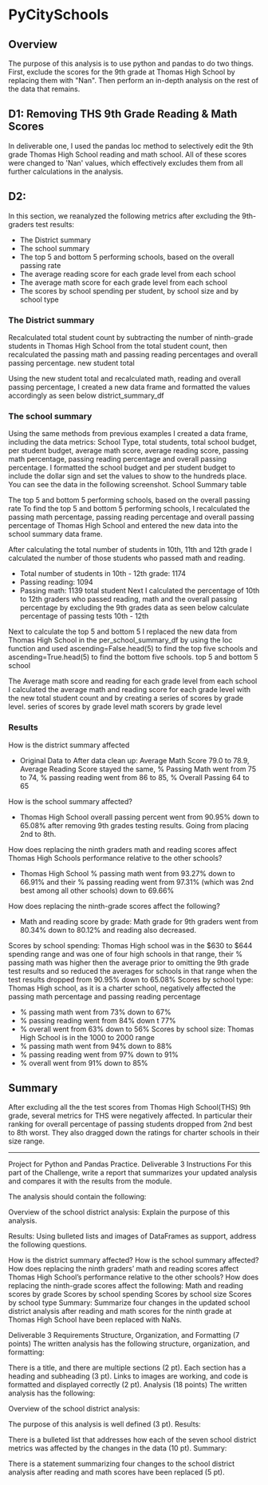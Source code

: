 # PyCitySchools

## Overview

The purpose of this analysis is to use python and pandas to do two things.  First, exclude the scores for the 9th grade at Thomas High School by replacing them with "Nan".  Then perform an in-depth analysis on the rest of the data that remains.

## D1: Removing THS 9th Grade Reading & Math Scores

In deliverable one, I used the pandas loc method to selectively edit the 9th grade Thomas High School reading and math school. All of these scores were changed to 'Nan' values, which effectively excludes them from all further calculations in the analysis.

## D2:  

In this section, we reanalyzed the following metrics after excluding the 9th-graders test results:

- The District summary
- The school summary
- The top 5 and bottom 5 performing schools, based on the overall passing rate
- The average reading score for each grade level from each school
- The average math score for each grade level from each school
- The scores by school spending per student, by school size and by school type

### The District summary
Recalculated total student count by subtracting the number of ninth-grade students in Thomas High School from the total student count, then recalculated the passing math and passing reading percentages and overall passing percentage. new student total

Using the new student total and recalculated math, reading and overall passing percentage, I created a new data frame and formatted the values accordingly as seen below district_summary_df

### The school summary
Using the same methods from previous examples I created a data frame, including the data metrics: School Type, total students, total school budget, per student budget, average math score, average reading score, passing math percentage, passing reading percentage and overall passing percentage. I formatted the school budget and per student budget to include the dollar sign and set the values to show to the hundreds place. You can see the data in the following screenshot. School Summary table

The top 5 and bottom 5 performing schools, based on the overall passing rate
To find the top 5 and bottom 5 performing schools, I recalculated the passing math percentage, passing reading percentage and overall passing percentage of Thomas High School and entered the new data into the school summary data frame.

After calculating the total number of students in 10th, 11th and 12th grade I calculated the number of those students who passed math and reading.

- Total number of students in 10th - 12th grade: 1174
- Passing reading: 1094
- Passing math: 1139 total student
Next I calculated the percentage of 10th to 12th graders who passed reading, math and the overall passing percentage by excluding the 9th grades data as seen below calculate percentage of passing tests 10th - 12th

Next to calculate the top 5 and bottom 5 I replaced the new data from Thomas High School in the per_school_summary_df by using the loc function and used ascending=False.head(5) to find the top five schools and ascending=True.head(5) to find the bottom five schools. top 5 and bottom 5 school

The Average math score and reading for each grade level from each school
I calculated the average math and reading score for each grade level with the new total student count and by creating a series of scores by grade level. series of scores by grade level math scorers by grade level

### Results
How is the district summary affected

- Original Data to After data clean up: Average Math Score 79.0 to 78.9, Average Reading Score stayed the same, % Passing Math went from 75 to 74, % passing reading went from 86 to 85, % Overall Passing 64 to 65 

How is the school summary affected?

- Thomas High School overall passing percent went from 90.95% down to 65.08% after removing 9th grades testing results. Going from placing 2nd to 8th.

How does replacing the ninth graders math and reading scores affect Thomas 
High Schools performance relative to the other schools?

- Thomas High School % passing math went from 93.27% down to 66.91% and their % passing reading went from 97.31% (which was 2nd best among all other schools) down to 69.66% 

How does replacing the ninth-grade scores affect the following?

- Math and reading score by grade: Math grade for 9th graders went from 80.34% down to 80.12% and reading also decreased.

Scores by school spending: Thomas High school was in the $630 to $644 spending range and was one of four high schools in that range, their % passing math was higher then the average prior to omitting the 9th grade test results and so reduced the averages for schools in that range when the test results dropped from 90.95% down to 65.08%
Scores by school type: Thomas High school, as it is a charter school, negatively affected the passing math percentage and passing reading percentage

- % passing math went from 73% down to 67%
- % passing reading went from 84% down t 77%
- % overall went from 63% down to 56%
Scores by school size:
Thomas High School is in the 1000 to 2000 range
- % passing math went from 94% down to 88%
- % passing reading went from 97% down to 91%
- % overall went from 91% down to 85%

## Summary

After excluding all the the test scores from Thomas High School(THS) 9th grade, several metrics for THS were negatively affected. In particular their ranking for overall percentage of passing students dropped from 2nd best to 8th worst.  They also dragged down the ratings for charter schools in their size range.

---------------------------------------
Project for Python and Pandas Practice.
Deliverable 3 Instructions
For this part of the Challenge, write a report that summarizes your updated analysis and compares it with the results from the module.

The analysis should contain the following:

Overview of the school district analysis: Explain the purpose of this analysis.

Results: Using bulleted lists and images of DataFrames as support, address the following questions.

How is the district summary affected?
How is the school summary affected?
How does replacing the ninth graders’ math and reading scores affect Thomas High School’s performance relative to the other schools?
How does replacing the ninth-grade scores affect the following:
Math and reading scores by grade
Scores by school spending
Scores by school size
Scores by school type
Summary: Summarize four changes in the updated school district analysis after reading and math scores for the ninth grade at Thomas High School have been replaced with NaNs.

Deliverable 3 Requirements
Structure, Organization, and Formatting (7 points)
The written analysis has the following structure, organization, and formatting:

There is a title, and there are multiple sections (2 pt).
Each section has a heading and subheading (3 pt).
Links to images are working, and code is formatted and displayed correctly (2 pt).
Analysis (18 points)
The written analysis has the following:

Overview of the school district analysis:

The purpose of this analysis is well defined (3 pt).
Results:

There is a bulleted list that addresses how each of the seven school district metrics was affected by the changes in the data (10 pt).
Summary:

There is a statement summarizing four changes to the school district analysis after reading and math scores have been replaced (5 pt).